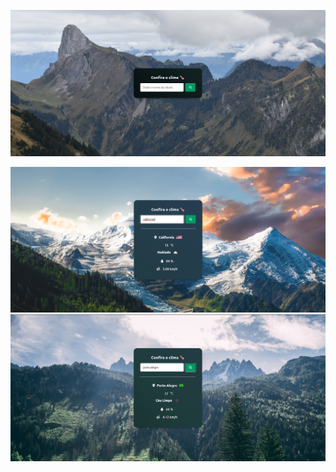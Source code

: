 ![1682201476789](image/readme/1682201476789.png)

![1682201507805](image/readme/1682201507805.png)![1682201607221](image/readme/1682201607221.png)
